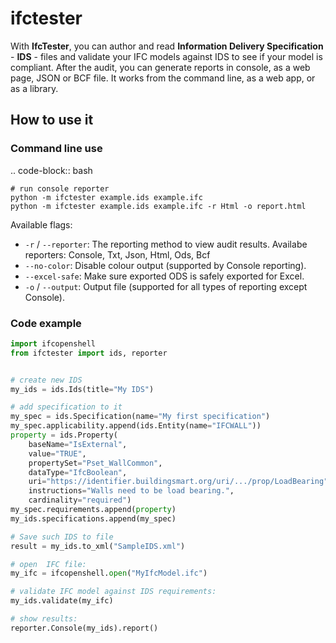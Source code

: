 # ifctester

With **IfcTester**, you can author and read **Information Delivery Specification** - **IDS** - files and validate your IFC models against IDS to see if your model is compliant. After the audit, you can generate reports in console, as a web page, JSON or BCF file. It works from the command line, as a web app, or as a library.

## How to use it

### Command line use

.. code-block:: bash

    # run console reporter
    python -m ifctester example.ids example.ifc
    python -m ifctester example.ids example.ifc -r Html -o report.html

Available flags:

- ``-r`` / ``--reporter``: The reporting method to view audit results. Availabe reporters: Console, Txt, Json, Html, Ods, Bcf
- ``--no-color``: Disable colour output (supported by Console reporting).
- ``--excel-safe``: Make sure exported ODS is safely exported for Excel.
- ``-o`` / ``--output``: Output file (supported for all types of reporting except Console).

### Code example

```python
import ifcopenshell
from ifctester import ids, reporter


# create new IDS
my_ids = ids.Ids(title="My IDS")

# add specification to it
my_spec = ids.Specification(name="My first specification")
my_spec.applicability.append(ids.Entity(name="IFCWALL"))
property = ids.Property(
    baseName="IsExternal",
    value="TRUE", 
    propertySet="Pset_WallCommon", 
    dataType="IfcBoolean",
    uri="https://identifier.buildingsmart.org/uri/.../prop/LoadBearing", 
    instructions="Walls need to be load bearing.",
    cardinality="required")
my_spec.requirements.append(property)
my_ids.specifications.append(my_spec)

# Save such IDS to file
result = my_ids.to_xml("SampleIDS.xml")

# open  IFC file:
my_ifc = ifcopenshell.open("MyIfcModel.ifc")

# validate IFC model against IDS requirements:
my_ids.validate(my_ifc)

# show results:
reporter.Console(my_ids).report()
```
